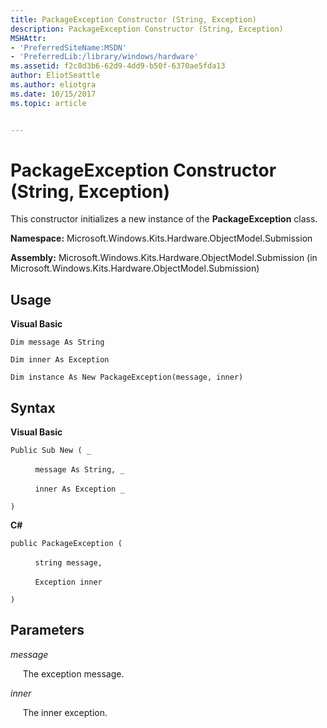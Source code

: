 ```yaml
---
title: PackageException Constructor (String, Exception)
description: PackageException Constructor (String, Exception)
MSHAttr:
- 'PreferredSiteName:MSDN'
- 'PreferredLib:/library/windows/hardware'
ms.assetid: f2c8d3b6-62d9-4dd9-b50f-6370ae5fda13
author: EliotSeattle
ms.author: eliotgra
ms.date: 10/15/2017
ms.topic: article


---
```


# PackageException Constructor (String, Exception)


This constructor initializes a new instance of the **PackageException** class.

**Namespace:** Microsoft.Windows.Kits.Hardware.ObjectModel.Submission

**Assembly:** Microsoft.Windows.Kits.Hardware.ObjectModel.Submission (in Microsoft.Windows.Kits.Hardware.ObjectModel.Submission)

## <span id="Usage"></span><span id="usage"></span><span id="USAGE"></span>Usage


**Visual Basic**

`Dim message As String`

`Dim inner As Exception`

`Dim instance As New PackageException(message, inner)`

## <span id="Syntax"></span><span id="syntax"></span><span id="SYNTAX"></span>Syntax


**Visual Basic**

`Public Sub New ( _`

          `message As String, _`

          `inner As Exception _`

`)`

**C#**

`public PackageException (`

          `string message,`

          `Exception inner`

`)`

## <span id="Parameters"></span><span id="parameters"></span><span id="PARAMETERS"></span>Parameters


*message*

     The exception message.

*inner*

     The inner exception.

 

 






